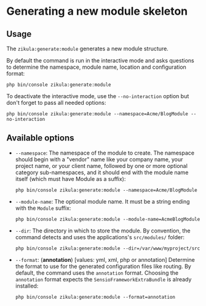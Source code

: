 # Generating a new module skeleton

## Usage

The `zikula:generate:module` generates a new module structure.

By default the command is run in the interactive mode and asks questions to
determine the namespace, module name, location and configuration format:

    php bin/console zikula:generate:module

To deactivate the interactive mode, use the `--no-interaction` option but don't
forget to pass all needed options:

    php bin/console zikula:generate:module --namespace=Acme/BlogModule --no-interaction

## Available options

* `--namespace`: The namespace of the module to create. The namespace should
  begin with a "vendor" name like your company name, your project name, or
  your client name, followed by one or more optional category sub-namespaces,
  and it should end with the module name itself (which must have Module as a
  suffix):

    `php bin/console zikula:generate:module --namespace=Acme/BlogModule`

* `--module-name`: The optional module name. It must be a string ending with
  the `Module` suffix:

    `php bin/console zikula:generate:module --module-name=AcmeBlogModule`

* `--dir`: The directory in which to store the module. By convention, the
  command detects and uses the applications's `src/modules/` folder:

    `php bin/console zikula:generate:module --dir=/var/www/myproject/src`

* `--format`: (**annotation**) [values: yml, xml, php or annotation]
  Determine the format to use for the generated configuration files like
  routing. By default, the command uses the `annotation` format. Choosing
  the `annotation` format expects the `SensioFrameworkExtraBundle` is
  already installed:

    `php bin/console zikula:generate:module --format=annotation`
